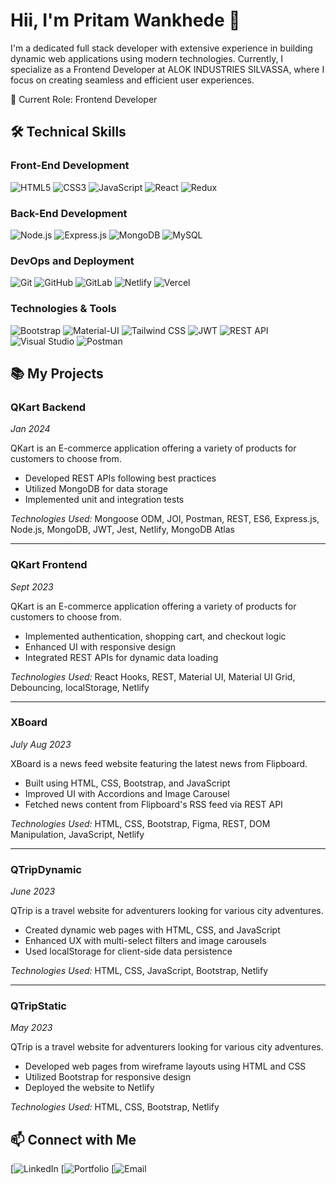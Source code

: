 # Hii, I'm Pritam Wankhede 👋

I'm a dedicated full stack developer with extensive experience in building dynamic web applications using modern technologies. Currently, I specialize as a Frontend Developer at ALOK INDUSTRIES SILVASSA, where I focus on creating seamless and efficient user experiences.

🔭 Current Role: Frontend Developer

## 🛠️ Technical Skills

### Front-End Development
![HTML5](https://img.shields.io/badge/html5-%23E34F26.svg?style=for-the-badge&logo=html5&logoColor=white&labelColor=black)
![CSS3](https://img.shields.io/badge/css3-%231572B6.svg?style=for-the-badge&logo=css3&logoColor=white&labelColor=black)
![JavaScript](https://img.shields.io/badge/javascript-%23323330.svg?style=for-the-badge&logo=javascript&logoColor=%23F7DF1E&labelColor=black)
![React](https://img.shields.io/badge/react-%2320232a.svg?style=for-the-badge&logo=react&logoColor=%2361DAFB&labelColor=black)
![Redux](https://img.shields.io/badge/redux-%23593d88.svg?style=for-the-badge&logo=redux&logoColor=white&labelColor=black)


### Back-End Development
![Node.js](https://img.shields.io/badge/node.js-6DA55F?style=for-the-badge&logo=node.js&logoColor=white&labelColor=black)
![Express.js](https://img.shields.io/badge/express.js-%23404d59.svg?style=for-the-badge&logo=express&logoColor=%2361DAFB&labelColor=black)
![MongoDB](https://img.shields.io/badge/MongoDB-%234ea94b.svg?style=for-the-badge&logo=mongodb&logoColor=white&labelColor=black)
![MySQL](https://img.shields.io/badge/mysql-4479A1.svg?style=for-the-badge&logo=mysql&logoColor=white&labelColor=black)

### DevOps and Deployment
![Git](https://img.shields.io/badge/git-%23F05033.svg?style=for-the-badge&logo=git&logoColor=white&labelColor=black)
![GitHub](https://img.shields.io/badge/github-%23121011.svg?style=for-the-badge&logo=github&logoColor=white&labelColor=black)
![GitLab](https://img.shields.io/badge/gitlab-%23181717.svg?style=for-the-badge&logo=gitlab&logoColor=white&labelColor=black)
![Netlify](https://img.shields.io/badge/Netlify-00C7B7?style=for-the-badge&logo=netlify&logoColor=white&labelColor=black)
![Vercel](https://img.shields.io/badge/Vercel-000000?style=for-the-badge&logo=vercel&logoColor=white&labelColor=black)


### Technologies & Tools
![Bootstrap](https://img.shields.io/badge/bootstrap-%238511FA.svg?style=for-the-badge&logo=bootstrap&logoColor=white&labelColor=black)
![Material-UI](https://img.shields.io/badge/Material--UI-0081CB?style=for-the-badge&logo=material-ui&logoColor=white&labelColor=black)
![Tailwind CSS](https://img.shields.io/badge/tailwindcss-%2338B2AC.svg?style=for-the-badge&logo=tailwind-css&logoColor=white)
![JWT](https://img.shields.io/badge/JWT-black?style=for-the-badge&logo=JSON%20web%20tokens&labelColor=black)
![REST API](https://img.shields.io/badge/REST%20API-black?style=for-the-badge&logo=api&labelColor=black)
![Visual Studio](https://img.shields.io/badge/Visual%20Studio-5C2D91.svg?style=for-the-badge&logo=visual-studio&logoColor=white)
![Postman](https://img.shields.io/badge/Postman-FF6C37?style=for-the-badge&logo=postman&logoColor=white&labelColor=black)





## 📚 My Projects

### QKart Backend
*Jan 2024*

QKart is an E-commerce application offering a variety of products for customers to choose from.
  
  - Developed REST APIs following best practices
  - Utilized MongoDB for data storage
  - Implemented unit and integration tests
  
  *Technologies Used:* Mongoose ODM, JOI, Postman, REST, ES6, Express.js, Node.js, MongoDB, JWT, Jest,  Netlify, MongoDB Atlas
  
  ---
  
  ### QKart Frontend
  *Sept 2023*
  
  QKart is an E-commerce application offering a variety of products for customers to choose from.
  
  - Implemented authentication, shopping cart, and checkout logic
  - Enhanced UI with responsive design
  - Integrated REST APIs for dynamic data loading
  
  *Technologies Used:* React Hooks, REST, Material UI, Material UI Grid, Debouncing, localStorage, Netlify
  
  ---
  
  ### XBoard
  *July Aug 2023*
  
  XBoard is a news feed website featuring the latest news from Flipboard.
  
  - Built using HTML, CSS, Bootstrap, and JavaScript
  - Improved UI with Accordions and Image Carousel
  - Fetched news content from Flipboard's RSS feed via REST API
  
  *Technologies Used:* HTML, CSS, Bootstrap, Figma, REST, DOM Manipulation, JavaScript, Netlify
  
  ---
  
  ### QTripDynamic
  *June 2023*
  
  QTrip is a travel website for adventurers looking for various city adventures.
  
  - Created dynamic web pages with HTML, CSS, and JavaScript
  - Enhanced UX with multi-select filters and image carousels
  - Used localStorage for client-side data persistence
  
  *Technologies Used:* HTML, CSS, JavaScript, Bootstrap, Netlify
  
  ---
  
  ### QTripStatic
  *May 2023*
  
  QTrip is a travel website for adventurers looking for various city adventures.
  
  - Developed web pages from wireframe layouts using HTML and CSS
  - Utilized Bootstrap for responsive design
  - Deployed the website to Netlify
  
  *Technologies Used:* HTML, CSS, Bootstrap, Netlify




## 📫 Connect with Me


[![LinkedIn]()
[![Portfolio]()
[![Email]()

